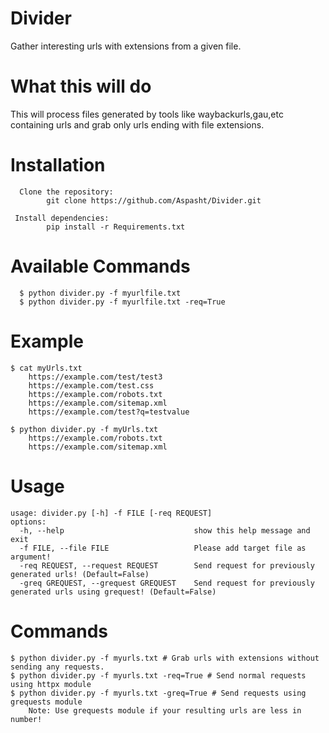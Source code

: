# Divider
Gather interesting urls with extensions from a given file.

# What this will do
   This will process files generated by tools like waybackurls,gau,etc containing urls and grab only urls ending with file extensions. 

# Installation
      Clone the repository:
            git clone https://github.com/Aspasht/Divider.git
 
     Install dependencies:
            pip install -r Requirements.txt     


# Available Commands
      $ python divider.py -f myurlfile.txt
      $ python divider.py -f myurlfile.txt -req=True



# Example
    $ cat myUrls.txt
        https://example.com/test/test3
        https://example.com/test.css
        https://example.com/robots.txt
        https://example.com/sitemap.xml
        https://example.com/test?q=testvalue

    $ python divider.py -f myUrls.txt
        https://example.com/robots.txt
        https://example.com/sitemap.xml

# Usage
    usage: divider.py [-h] -f FILE [-req REQUEST]
    options:
      -h, --help                             show this help message and exit
      -f FILE, --file FILE                   Please add target file as argument!
      -req REQUEST, --request REQUEST        Send request for previously generated urls! (Default=False)
      -greq GREQUEST, --grequest GREQUEST    Send request for previously generated urls using grequest! (Default=False)

# Commands
    $ python divider.py -f myurls.txt # Grab urls with extensions without sending any requests.
    $ python divider.py -f myurls.txt -req=True # Send normal requests using httpx module
    $ python divider.py -f myurls.txt -greq=True # Send requests using grequests module
        Note: Use grequests module if your resulting urls are less in number!
    
